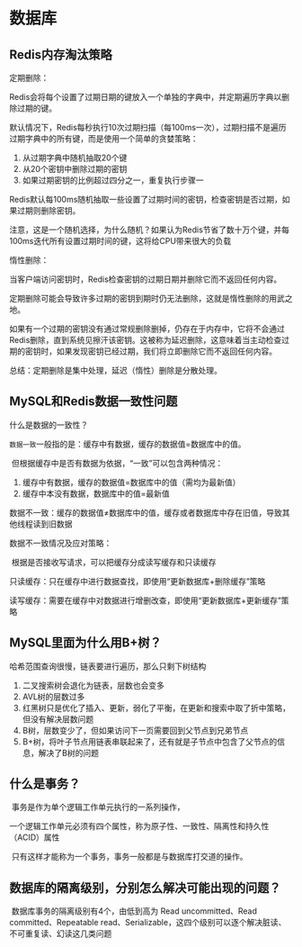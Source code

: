 # 数据库

## Redis内存淘汰策略

定期删除：

​	Redis会将每个设置了过期日期的键放入一个单独的字典中，并定期遍历字典以删除过期的键。

​	默认情况下，Redis每秒执行10次过期扫描（每100ms一次），过期扫描不是遍历过期字典中的所有键，而是使用一个简单的贪婪策略：

1. 从过期字典中随机抽取20个键
2. 从20个密钥中删除过期的密钥
3. 如果过期密钥的比例超过四分之一，重复执行步骤一

​	Redis默认每100ms随机抽取一些设置了过期时间的密钥，检查密钥是否过期，如果过期则删除密钥。

​	注意，这是一个随机选择，为什么随机？如果认为Redis节省了数十万个键，并每100ms迭代所有设置过期时间的键，这将给CPU带来很大的负载

惰性删除：

​	当客户端访问密钥时，Redis检查密钥的过期日期并删除它而不返回任何内容。

定期删除可能会导致许多过期的密钥到期时仍无法删除，这就是惰性删除的用武之地。

如果有一个过期的密钥没有通过常规删除删掉，仍存在于内存中，它将不会通过Redis删除，直到系统见擦汗该密钥。这被称为延迟删除，这意味着当主动检查过期的密钥时，如果发现密钥已经过期，我们将立即删除它而不返回任何内容。

总结：定期删除是集中处理，延迟（惰性）删除是分散处理。

## MySQL和Redis数据一致性问题

什么是数据的一致性？

​	`数据一致`一般指的是：缓存中有数据，缓存的数据值=数据库中的值。

​	但根据缓存中是否有数据为依据，“一致”可以包含两种情况：

1. 缓存中有数据，缓存的数据值=数据库中的值（需均为最新值）
2. 缓存中本没有数据，数据库中的值=最新值

​	数据不一致：缓存的数据值≠数据库中的值，缓存或者数据库中存在旧值，导致其他线程读到旧数据

数据不一致情况及应对策略：

​	根据是否接收写请求，可以把缓存分成读写缓存和只读缓存

​	只读缓存：只在缓存中进行数据查找，即使用“更新数据库+删除缓存”策略

​	读写缓存：需要在缓存中对数据进行增删改查，即使用“更新数据库+更新缓存”策略

## MySQL里面为什么用B+树？

哈希范围查询很慢，链表要进行遍历，那么只剩下树结构

1. 二叉搜索树会退化为链表，层数也会变多
2. AVL树的层数过多
3. 红黑树只是优化了插入、更新，弱化了平衡，在更新和搜索中取了折中策略，但没有解决层数问题
4. B树，层数变少了，但如果访问下一页需要回到父节点到兄弟节点
5. B+树，将叶子节点用链表串联起来了，还有就是子节点中包含了父节点的信息，解决了B树的问题

## 什么是事务？

​	事务是作为单个逻辑工作单元执行的一系列操作，

​	一个逻辑工作单元必须有四个属性，称为原子性、一致性、隔离性和持久性（ACID）属性

​	只有这样才能称为一个事务，事务一般都是与数据库打交道的操作。

## 数据库的隔离级别，分别怎么解决可能出现的问题？

​	数据库事务的隔离级别有4个，由低到高为 Read uncommitted、Read committed、Repeatable read、Serializable，这四个级别可以逐个解决脏读、不可重复读、幻读这几类问题